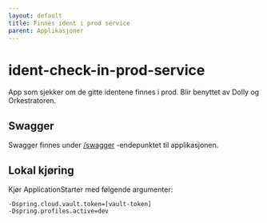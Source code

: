 ```yaml
---
layout: default
title: Finnes ident i prod service
parent: Applikasjoner
---
```


# ident-check-in-prod-service
App som sjekker om de gitte identene finnes i prod. Blir benyttet av Dolly og Orkestratoren.

## Swagger
Swagger finnes under [/swagger](https://testnorge-ident-check-in-prod-service.dev.adeo.no/swagger) -endepunktet til applikasjonen.

## Lokal kjøring
Kjør ApplicationStarter med følgende argumenter:
```
-Dspring.cloud.vault.token=[vault-token]
-Dspring.profiles.active=dev
```
